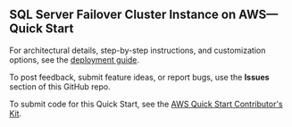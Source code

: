 ## SQL Server Failover Cluster Instance on AWS—Quick Start

For architectural details, step-by-step instructions, and customization options, see the [deployment guide](https://fwd.aws/5XG6A).

To post feedback, submit feature ideas, or report bugs, use the **Issues** section of this GitHub repo. 

To submit code for this Quick Start, see the [AWS Quick Start Contributor's Kit](https://aws-quickstart.github.io/).
